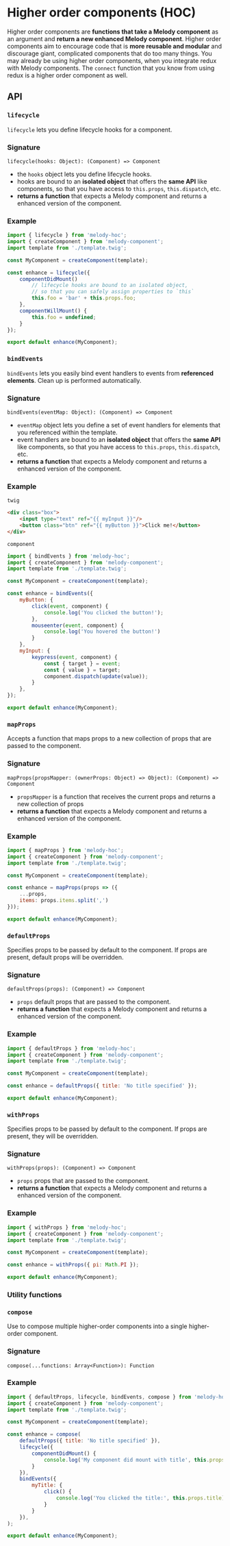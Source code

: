 # Higher order components (HOC)

Higher order components are **functions that take a Melody component** as an argument and **return a new enhanced Melody component**. Higher order components aim to encourage code that is **more reusable and modular** and  discourage giant, complicated components that do too many things.
You may already be using higher order components, when you integrate redux with Melody components. The `connect` function that you know from using redux is a higher order component as well.

## API

### `lifecycle`

`lifecycle` lets you define lifecycle hooks for a component.

### Signature
```
lifecycle(hooks: Object): (Component) => Component
```
* the `hooks` object lets you define lifecycle hooks.
* hooks are bound to an **isolated object** that offers the **same API** like components, so that you have access to `this.props`, `this.dispatch`, etc.
* **returns a function** that expects a Melody component and returns a enhanced version of the component.

### Example
```javascript
import { lifecycle } from 'melody-hoc';
import { createComponent } from 'melody-component';
import template from './template.twig';

const MyComponent = createComponent(template);

const enhance = lifecycle({
    componentDidMount()
        // lifecycle hooks are bound to an isolated object,
        // so that you can safely assign properties to `this`
        this.foo = 'bar' + this.props.foo;
    },
    componentWillMount() {
        this.foo = undefined;
    }
});

export default enhance(MyComponent);
```

### `bindEvents`

`bindEvents` lets you easily bind event handlers to events from **referenced elements**. Clean up is performed automatically.

### Signature
```
bindEvents(eventMap: Object): (Component) => Component
```
* `eventMap` object lets you define a set of event handlers for elements that you referenced within the template.
* event handlers are bound to an **isolated object** that offers the **same API** like components, so that you have access to `this.props`, `this.dispatch`, etc.
* **returns a function** that expects a Melody component and returns a enhanced version of the component.

### Example

`twig`
```html
<div class="box">
    <input type="text" ref="{{ myInput }}"/>
    <button class="btn" ref="{{ myButton }}">Click me!</button>
</div>
```
`component`
```javascript
import { bindEvents } from 'melody-hoc';
import { createComponent } from 'melody-component';
import template from './template.twig';

const MyComponent = createComponent(template);

const enhance = bindEvents({
    myButton: {
        click(event, component) {
            console.log('You clicked the button!');
        },
        mouseenter(event, component) {
            console.log('You hovered the button!')
        }
    },
    myInput: {
        keypress(event, component) {
            const { target } = event;
            const { value } = target;
            component.dispatch(update(value));
        }
    },
});

export default enhance(MyComponent);
```

### `mapProps`

Accepts a function that maps props to a new collection of props that are passed to the component.

### Signature
```
mapProps(propsMapper: (ownerProps: Object) => Object): (Component) => Component
```
* `propsMapper` is a function that receives the current props and returns a new collection of props
* **returns a function** that expects a Melody component and returns a enhanced version of the component.


### Example
```javascript
import { mapProps } from 'melody-hoc';
import { createComponent } from 'melody-component';
import template from './template.twig';

const MyComponent = createComponent(template);

const enhance = mapProps(props => ({
    ...props,
    items: props.items.split(',')
}));

export default enhance(MyComponent);
```


### `defaultProps`

Specifies props to be passed by default to the component. If props are present, default props will be overridden.

### Signature
```
defaultProps(props): (Component) => Component
```

* `props` default props that are passed to the component.
* **returns a function** that expects a Melody component and returns a enhanced version of the component.

### Example
```javascript
import { defaultProps } from 'melody-hoc';
import { createComponent } from 'melody-component';
import template from './template.twig';

const MyComponent = createComponent(template);

const enhance = defaultProps({ title: 'No title specified' });

export default enhance(MyComponent);
```


### `withProps`

Specifies props to be passed by default to the component. If props are present, they will be overridden.

### Signature
```
withProps(props): (Component) => Component
```

* `props` props that are passed to the component.
* **returns a function** that expects a Melody component and returns a enhanced version of the component.

### Example
```javascript
import { withProps } from 'melody-hoc';
import { createComponent } from 'melody-component';
import template from './template.twig';

const MyComponent = createComponent(template);

const enhance = withProps({ pi: Math.PI });

export default enhance(MyComponent);
```

### Utility functions

### `compose`

Use to compose multiple higher-order components into a single higher-order component.

### Signature
```
compose(...functions: Array<Function>): Function
```

### Example

```javascript
import { defaultProps, lifecycle, bindEvents, compose } from 'melody-hoc';
import { createComponent } from 'melody-component';
import template from './template.twig';

const MyComponent = createComponent(template);

const enhance = compose(
    defaultProps({ title: 'No title specified' }),
    lifecycle({
        componentDidMount() {
            console.log('My component did mount with title', this.props.title);
        }
    }),
    bindEvents({
        myTitle: {
            click() {
                console.log('You clicked the title:', this.props.title);
            }
        }
    }),
);

export default enhance(MyComponent);
```

